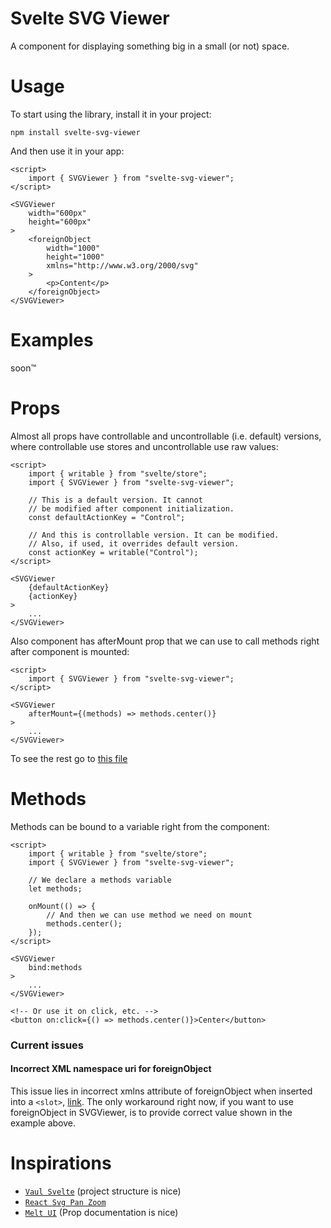 # Svelte SVG Viewer

A component for displaying something big in a small (or not) space.

# Usage

To start using the library, install it in your project:

```
npm install svelte-svg-viewer
```

And then use it in your app:

```svelte
<script>
	import { SVGViewer } from "svelte-svg-viewer";
</script>

<SVGViewer
	width="600px"
	height="600px"
>
	<foreignObject
		width="1000"
		height="1000"
		xmlns="http://www.w3.org/2000/svg"
	>
		<p>Content</p>
	</foreignObject>
</SVGViewer>
```

# Examples

soon™

# Props

Almost all props have controllable and uncontrollable (i.e. default) versions,
where controllable use stores and uncontrollable use raw values:

```svelte
<script>
	import { writable } from "svelte/store";
	import { SVGViewer } from "svelte-svg-viewer";

	// This is a default version. It cannot 
	// be modified after component initialization.
	const defaultActionKey = "Control";

	// And this is controllable version. It can be modified.
	// Also, if used, it overrides default version.
	const actionKey = writable("Control"); 
</script>

<SVGViewer 
	{defaultActionKey} 
	{actionKey}
>
	...
</SVGViewer>
```

Also component has afterMount prop that we can use to call methods right after component is mounted:

```svelte
<script>
	import { SVGViewer } from "svelte-svg-viewer";
</script>

<SVGViewer 
	afterMount={(methods) => methods.center()}
>
	...
</SVGViewer>
```

To see the rest go to [this file](https://github.com/autriz/svelte-svg-viewer/blob/master/src/lib/SVGViewer/types.ts)

# Methods

Methods can be bound to a variable right from the component:

```svelte
<script>
	import { writable } from "svelte/store";
	import { SVGViewer } from "svelte-svg-viewer";

	// We declare a methods variable
	let methods;

	onMount(() => {
		// And then we can use method we need on mount
		methods.center();
	});
</script>

<SVGViewer 
	bind:methods
>
	...
</SVGViewer>

<!-- Or use it on click, etc. -->
<button on:click={() => methods.center()}>Center</button>
```

### Current issues

#### Incorrect XML namespace uri for foreignObject
This issue lies in incorrect xmlns attribute of foreignObject when inserted into a ```<slot>```, [link](https://github.com/sveltejs/svelte/issues/7563). The only workaround right now, if you want to use foreignObject in SVGViewer, is to provide correct value shown in the example above.

# Inspirations

-   [`Vaul Svelte`](https://github.com/huntabyte/vaul-svelte) (project structure is nice)
-   [`React Svg Pan Zoom`](https://github.com/chrvadala/react-svg-pan-zoom)
-	[`Melt UI`](https://github.com/melt-ui/melt-ui) (Prop documentation is nice)
